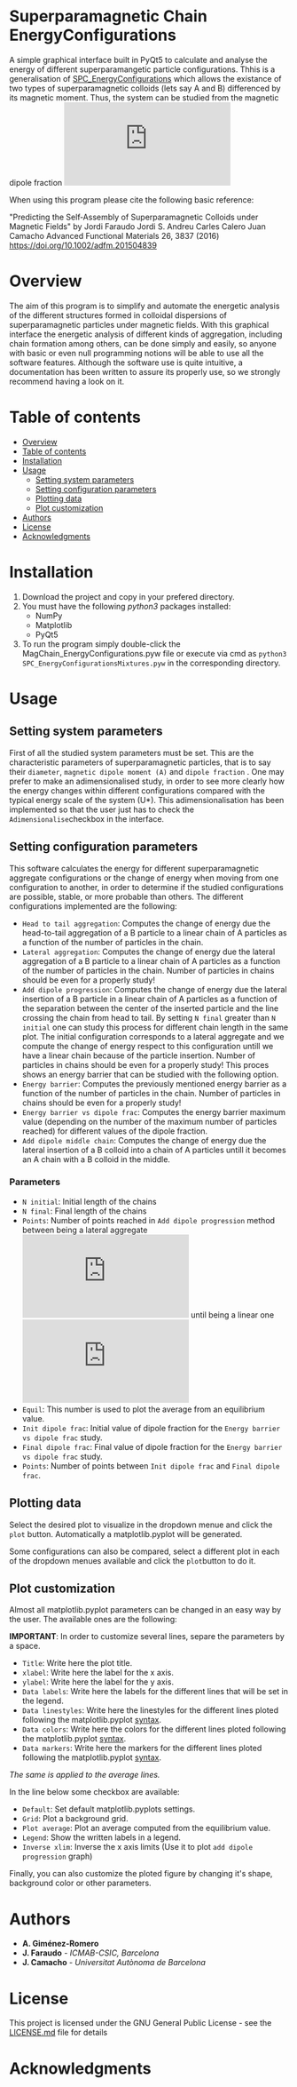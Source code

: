 # Superparamagnetic Chain EnergyConfigurations
A simple graphical interface built in PyQt5 to calculate and analyse the energy of different superparamangetic particle configurations. Thhis is a generalisation of [SPC_EnergyConfigurations](https://github.com/agimenezromero/SPC_EnergyConfigurations) which allows the existance of two types of superparamagnetic colloids (lets say A and B) differenced by its magnetic moment. Thus, the system can be studied from the magnetic dipole fraction ![equation](https://latex.codecogs.com/gif.latex?f_d=m_B/m_A)

When using this program please cite the following basic reference:

"Predicting the Self‐Assembly of Superparamagnetic Colloids under Magnetic Fields" by 
Jordi Faraudo  Jordi S. Andreu  Carles Calero  Juan Camacho
Advanced Functional Materials 26, 3837 (2016) https://doi.org/10.1002/adfm.201504839

# Overview
The aim of this program is to simplify and automate the energetic analysis of the different structures formed in colloidal dispersions of superparamagnetic particles under magnetic fields. With this graphical interface the energetic analysis of different kinds of aggregation, including chain formation among others, can be done simply and easily, so anyone with basic or even null programming notions will be able to use all the software features. Although the software use is quite intuitive, a documentation has been written to assure its properly use, so we strongly recommend having a look on it.

Table of contents
=================

<!--ts-->
   * [Overview](#overview)
   * [Table of contents](#table-of-contents)
   * [Installation](#installation)
   * [Usage](#usage)
      * [Setting system parameters](#setting-system-parameters)
      * [Setting configuration parameters](#setting-configuration-parameters)
      * [Plotting data](#plotting-data)
      * [Plot customization](#plot-customization)
   * [Authors](#authors)
   * [License](#license)
   * [Acknowledgments](#acknowledgments)
<!--te-->

# Installation
1. Download the project and copy in your prefered directory.
2. You must have the following *python3* packages installed:
   - NumPy
   - Matplotlib
   - PyQt5
3. To run the program simply double-click the MagChain_EnergyConfigurations.pyw file or execute via cmd as `python3 SPC_EnergyConfigurationsMixtures.pyw` in the corresponding directory.

# Usage

## Setting system parameters 
First of all the studied system parameters must be set. This are the characteristic parameters of superparamagnetic particles, that is to say their `diameter`, `magnetic dipole moment (A)` and `dipole fraction` . One may prefer to make an adimensionalised study, in order to see more clearly how the energy changes within different configurations compared with the typical energy scale of the system (U*). This adimensionalisation has been implemented so that the user just has to check the `Adimensionalise`checkbox in the interface.

## Setting configuration parameters
This software calculates the energy for different superparamagnetic aggregate configurations or the change of energy when moving from one configuration to another, in order to determine if the studied configurations are possible, stable, or more probable than others. The different configurations implemented are the following:

- `Head to tail aggregation`: Computes the change of energy due the head-to-tail aggregation of a B particle to a linear chain of A particles as a function of the number of particles in the chain.
- `Lateral aggregation`: Computes the change of energy due the lateral aggregation of a B particle to a linear chain of A particles as a function of the number of particles in the chain. Number of particles in chains should be even for a properly study!
- `Add dipole progression`: Computes the change of energy due the lateral insertion of a B particle in a linear chain of A particles as a function of the separation between the center of the inserted particle and the line crossing the chain from head to tail. By setting `N final` greater than `N initial` one can study this process for different chain length in the same plot. The initial configuration corresponds to a lateral aggregate and we compute the change of energy respect to this configuration untill we have a linear chain because of the particle insertion. Number of particles in chains should be even for a properly study! This proces shows an energy barrier that can be studied with the following option.
- `Energy barrier`: Computes the previously mentioned energy barrier as a function of the number of particles in the chain. Number of particles in chains should be even for a properly study!
- `Energy barrier vs dipole frac`: Computes the energy barrier maximum value (depending on the number of the maximum number of particles reached) for different values of the dipole fraction.
- `Add dipole middle chain`: Computes the change of energy due the lateral insertion of a B colloid into a chain of A particles untill it becomes an A chain with a B colloid in the middle.

### Parameters
- `N initial`: Initial length of the chains
- `N final`: Final length of the chains
- `Points`: Number of points reached in `Add dipole progression` method between being a lateral aggregate ![equation](https://latex.codecogs.com/gif.latex?%5Cinline%20h%3Dd%5Cfrac%7B%5Csqrt%7B3%7D%7D%7B2%7D) until being a linear one ![equation](https://latex.codecogs.com/gif.latex?%5Cinline%20h%3D0)
- `Equil`: This number is used to plot the average from an equilibrium value.
- `Init dipole frac`: Initial value of dipole fraction for the `Energy barrier vs dipole frac` study.
- `Final dipole frac`: Final value of dipole fraction for the `Energy barrier vs dipole frac` study.
- `Points`: Number of points between `Init dipole frac` and `Final dipole frac`.

## Plotting data
Select the desired plot to visualize in the dropdown menue and click the `plot` button. Automatically a matplotlib.pyplot will be generated.

Some configurations can also be compared, select a different plot in each of the dropdown menues available and click the `plot`button to do it.

## Plot customization
Almost all matplotlib.pyplot parameters can be changed in an easy way by the user. The available ones are the following:

**IMPORTANT**: In order to customize several lines, separe the parameters by a space.

- `Title`: Write here the plot title.
- `xlabel`: Write here the label for the x axis.
- `ylabel`: Write here the label for the y axis.
- `Data labels`: Write here the labels for the different lines that will be set in the legend.
- `Data linestyles`: Write here the linestyles for the different lines ploted following the matplotlib.pyplot [syntax](https://matplotlib.org/gallery/lines_bars_and_markers/line_styles_reference.html).
- `Data colors`: Write here the colors for the different lines ploted following the matplotlib.pyplot [syntax](https://matplotlib.org/2.0.2/examples/color/named_colors.html).
- `Data markers`: Write here the markers for the different lines ploted following the matplotlib.pyplot [syntax](https://matplotlib.org/api/markers_api.html).

*The same is applied to the average lines.*

In the line below some checkbox are available:

- `Default`: Set default matplotlib.pyplots settings.
- `Grid`: Plot a background grid.
- `Plot average`: Plot an average computed from the equilibrium value.
- `Legend`: Show the written labels in a legend.
- `Inverse xlim`: Inverse the x axis limits (Use it to plot `add dipole progression` graph)

Finally, you can also customize the ploted figure by changing it's shape, background color or other parameters.

# Authors
* **A. Giménez-Romero**
* **J. Faraudo** - *ICMAB-CSIC, Barcelona*
* **J. Camacho** - *Universitat Autònoma de Barcelona*

# License

This project is licensed under the GNU General Public License - see the [LICENSE.md](https://github.com/alexeltsar/SPC_EnergyConfigurations/blob/master/LICENSE) file for details

# Acknowledgments


